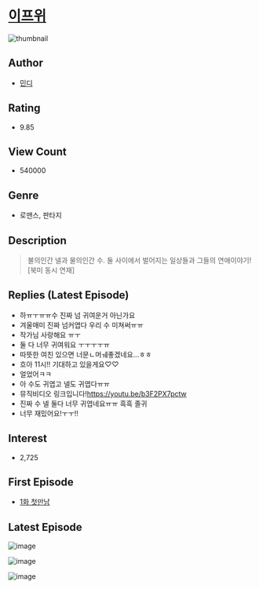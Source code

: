# [이프위](https://comic.naver.com/bestChallenge/list?titleId=789561)
![thumbnail](https://image-comic.pstatic.net/user_contents_data/challenge_comic/2022/01/25/thumbnail_202x16407eaaf3b_9d87_4a24_97a3_4b0b868b1ec2_00002369.JPEG)

## Author
- [민디](https://comic.naver.com/artistTitle?id=353263)

## Rating
- 9.85

## View Count
- 540000

## Genre
- 로맨스, 판타지

## Description
> 불의인간 넬과 물의인간 수. 둘 사이에서 벌어지는 일상들과 그들의 연애이야기! [북미 동시 연재]

## Replies (Latest Episode)
- 하ㅠㅜㅠㅠ수 진짜 넘 귀여운거 아닌가요
- 겨울매미 진짜 넘커엽다 우리 수 미쳐써ㅠㅠ
- 작가님 사랑해요 ㅠㅜ
- 둘 다 너무 귀여워요 ㅜㅜㅜㅜㅠ
- 따뜻한 여친 있으면 너문ㄴ머ㅞ좋겠네요...ㅎㅎ
- 흐아 11시!! 기대하고 있을게요♡♡
- 얼었어ㅋㅋ
- 아 수도 귀엽고 넬도 귀엽다ㅠㅠ
- 뮤직비디오 링크입니다!https://youtu.be/b3F2PX7pctw
- 진짜 수 넬 둘다 너무 귀엽네요ㅠㅠ 흑흑 졸귀
- 너무 재밌어요!ㅜㅜ!!

## Interest
- 2,725

## First Episode
- [1화 첫만남](https://comic.naver.com/bestChallenge/detail?titleId=789561&no=1)

## Latest Episode
![image](https://image-comic.pstatic.net/user_contents_data/challenge_comic/2023/01/03/353263/upload_3978990981845509430.jpeg)

![image](https://image-comic.pstatic.net/user_contents_data/challenge_comic/2023/01/03/353263/upload_7364285011218216503.jpeg)

![image](https://image-comic.pstatic.net/user_contents_data/challenge_comic/2023/01/03/353263/upload_3487250898158248248.jpeg)
